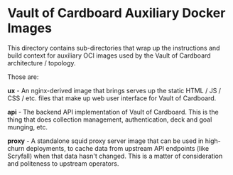 Vault of Cardboard Auxiliary Docker Images
==========================================

This directory contains sub-directories that wrap up the
instructions and build context for auxiliary OCI images used by
the Vault of Cardboard architecture / topology.

Those are:

**ux** - An nginx-derived image that brings serves up the
static HTML / JS / CSS / etc. files that make up web user
interface for Vault of Cardboard.

**api** - The backend API implementation of Vault of Cardboard.
This is the thing that does collection management, authentication,
deck and goal munging, etc.

**proxy** - A standalone squid proxy server image that can be
used in high-churn deployments, to cache data from upstream API
endpoints (like Scryfall) when that data hasn't changed.  This is
a matter of consideration and politeness to upstream operators.
